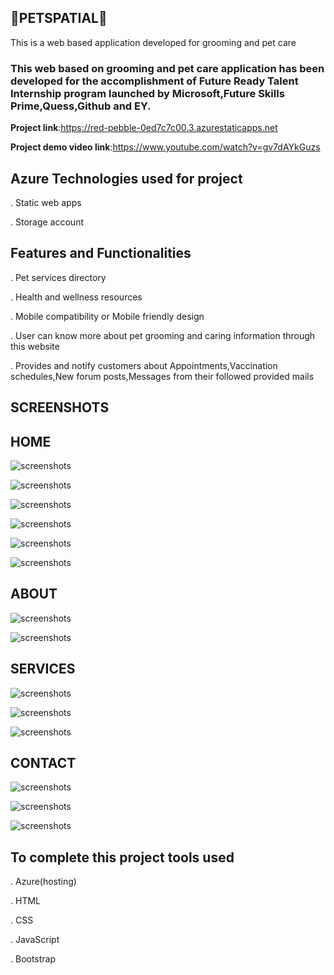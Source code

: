 ## 🐶PETSPATIAL🐶

This is a web based application developed for grooming and pet care

### This web based on grooming and pet care application has been developed for the accomplishment of Future Ready Talent Internship program launched by Microsoft,Future Skills Prime,Quess,Github and EY.

**Project link**:https://red-pebble-0ed7c7c00.3.azurestaticapps.net

**Project demo video link**:https://www.youtube.com/watch?v=gv7dAYkGuzs

## Azure Technologies used for project

. Static web apps

. Storage account

## Features and Functionalities

. Pet services directory

. Health and wellness resources

. Mobile compatibility or Mobile friendly design

. User can know more about pet grooming and caring information through this website 

. Provides and notify customers about Appointments,Vaccination schedules,New forum posts,Messages from their followed provided mails

## SCREENSHOTS

## HOME

![screenshots](https://github.com/20a31a0579/project21/assets/110026595/b392cc6a-e96a-44f2-9b88-4c2a23258b92)

![screenshots](https://github.com/20a31a0579/project21/assets/110026595/9aac50e7-6bc9-43d0-8020-9492ea0c84c5)

![screenshots](https://github.com/20a31a0579/project21/assets/110026595/9c01c560-89d4-4c63-a6cc-fad9be69d985)

![screenshots](https://github.com/20a31a0579/project21/assets/110026595/6167a520-51b6-4a68-a39c-880fb39c2d33)

![screenshots](https://github.com/20a31a0579/project21/assets/110026595/25f5e691-9d52-4ebf-8b25-88d98746be62)

![screenshots](https://github.com/20a31a0579/project21/assets/110026595/dc513798-4718-401d-af0b-52455c55b8a2)

## ABOUT

![screenshots](https://github.com/20a31a0579/project21/assets/110026595/542f0ea6-5dad-485c-b558-6f39097e56b8)

![screenshots](https://github.com/20a31a0579/project21/assets/110026595/1f563d09-0692-4748-8276-a49df00fe7d4)


## SERVICES

![screenshots](https://github.com/20a31a0579/project21/assets/110026595/4f00ceff-c21a-457f-ba1a-73b1f032e149)

![screenshots](https://github.com/20a31a0579/project21/assets/110026595/c30454f7-1cdc-4269-8bc6-3488f1b1930e)

![screenshots](https://github.com/20a31a0579/project21/assets/110026595/6dc4e018-2d70-4359-bb4b-979b04440204)

## CONTACT

![screenshots](https://github.com/20a31a0579/project21/assets/110026595/9f57e71f-37b8-4583-b8e5-8ffd77ce9144)

![screenshots](https://github.com/20a31a0579/project21/assets/110026595/f944063b-aba3-4f6e-ae14-fbd6d230f196)

![screenshots](https://github.com/20a31a0579/project21/assets/110026595/942f1142-6cb4-42cf-9253-cf1d262290a0)


## To complete this project tools used

. Azure(hosting)

. HTML

. CSS

. JavaScript

. Bootstrap
